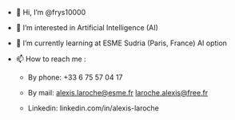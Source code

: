 - 👋 Hi, I’m @frys10000

- 👀 I’m interested in Artificial Intelligence (AI)

- 🌱 I’m currently learning at ESME Sudria (Paris, France) AI option 


- 📫 How to reach me :
    - By phone: 
        +33 6 75 57 04 17
 
    - By mail:
        alexis.laroche@esme.fr
        laroche.alexis@free.fr

    - Linkedin:
        linkedin.com/in/alexis-laroche
